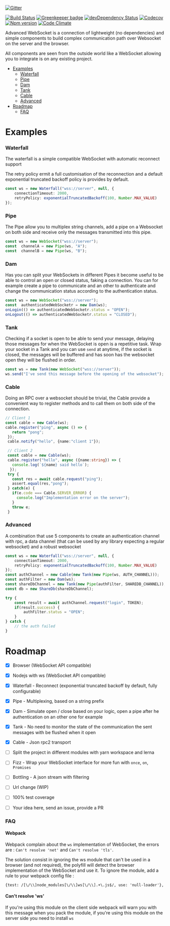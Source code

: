 [![Gitter](https://img.shields.io/gitter/room/advanced-websocket/Lobby.svg?style=flat-square)](https://gitter.im/advanced-websocket/Lobby)

[![Build Status](https://img.shields.io/travis/dcharbonnier/advanced-websocket/master.svg?style=flat-square)](https://travis-ci.org/dcharbonnier/advanced-websocket)
[![Greenkeeper badge](https://badges.greenkeeper.io/dcharbonnier/advanced-websocket.svg)](https://greenkeeper.io/)
[![devDependency Status](https://img.shields.io/david/dev/dcharbonnier/advanced-websocket.svg?style=flat-square)](https://david-dm.org/dcharbonnier/advanced-websocket#info=devDependencies)
[![Codecov](https://img.shields.io/codecov/c/github/dcharbonnier/advanced-websocket/develop.svg?style=flat-square)](https://codecov.io/gh/dcharbonnier/advanced-websocket)
[![Npm version](https://img.shields.io/npm/v/advanced-websocket.svg?style=flat-square)](https://www.npmjs.com/package/advanced-websocket)
[![Code Climate](https://img.shields.io/codeclimate/maintainability/dcharbonnier/advanced-websocket.svg?style=flat-square)](https://codeclimate.com/github/dcharbonnier/advanced-websocket/)


Advanced WebSocket is a connection of lightweight (no dependencies) and
simple components to build complex communication
path over Websocket on the server and the browser.

All components are seen from the outside world like a WebSocket allowing
you to integrate is on any existing project.

<!-- toc -->

- [Examples](#examples)
    + [Waterfall](#waterfall)
    + [Pipe](#pipe)
    + [Dam](#dam)
    + [Tank](#tank)
    + [Cable](#cable)
    + [Advanced](#advanced)
- [Roadmap](#roadmap)
    + [FAQ](#faq)

<!-- tocstop -->

Examples
========
### Waterfall

The waterfall is a simple compatible WebSocket with automatic reconnect
support

The retry policy ermit a full customisation of the reconnection and a
default
exponential truncated backoff policy is provides by default.

```typescript
const ws = new Waterfall("wss://server", null, {
    connectionTimeout: 2000,
    retryPolicy: exponentialTruncatedBackoff(100, Number.MAX_VALUE)
});
```

### Pipe

The Pipe allow you to multiplex string channels, add a pipe on a
Websocket on both side and
receive only the messages transmitted into this pipe.

```typescript
const ws = new WebSocket("wss://server");
const  channelA = new Pipe(ws, "A");
const  channelB = new Pipe(ws, "B");
```

### Dam

Has you can split your WebSockets in different Pipes it become useful
to be able to control an open or closed status, faking a connection.
You can for example create a pipe to communicate and an other to
authenticate and change the communication status according to the
authentication status.


```typescript
const ws = new WebSocket("wss://server");
const  authenticatedWebSocketr = new Dam(ws);
onLogin(() => authenticatedWebSocketr.status = "OPEN");
onLogout(() => authenticatedWebSocketr.status = "CLOSED");
```


### Tank

Checking if a socket is open to be able to send your message, delaying
those messages for when the WebSocket is open is a repetitive task.
Wrap your socket in a Tank and you can use `send` at anytime, if
the socket is closed, the messages will be buffered and has soon has the
websocket open they will be flushed in order.

```typescript
const ws = new Tank(new WebSocket("wss://server"));
ws.send("I've send this message before the opening of the websocket");
```

### Cable

Doing an RPC over a websocket should be trivial, the Cable provide a
convenient way to register methods and to call them on both side of the
connection.

```typescript
// Client 1
const cable = new Cable(ws);
cable.register("ping", async () => {
   return "pong";
 });
 cable.notify("hello", {name:"client 1"});

 // Client 2
 const cable = new Cable(ws);
 cable.register("hello", async ({name:string}) => {
   console.log(`${name} said hello`);
  });
 try {
   const res = await cable.request("ping");
   assert.equal(res,"pong");
 } catch(e) {
   if(e.code === Cable.SERVER_ERROR) {
     console.log("Implementation error on the server");
   }
   throw e;
 }
 ```
### Advanced

A combination that use 5 components to create an authentication channel
with rpc, a data channel (that can be used by any library expecting a
regular websocket) and a robust websocket

```typescript
const ws = new Waterfall("wss://server", null, {
    connectionTimeout: 2000,
    retryPolicy: exponentialTruncatedBackoff(100, Number.MAX_VALUE)
});
const authChannel = new Cable(new Tank(new Pipe(ws, AUTH_CHANNEL)));
const authFilter = new Dam(ws);
const shareDbChannel = new Tank(new Pipe(authFilter, SHAREDB_CHANNEL));
const db = new ShareDb(shareDbChannel);

try {
    const result = await authChannel.request("login", TOKEN);
    if(result.success) {
        authFilter.status = "OPEN";
    }
} catch {
    // the auth failed
}
```


Roadmap
=======

- [x] Browser (WebSocket API compatible)
- [x] Nodejs with ws (WebSocket API compatible)
- [x] Waterfall - Reconnect (exponential truncated backoff by default,
fully configurable)
- [x] Pipe - Multiplexing, based on a string prefix
- [x] Dam - Simulate open / close based on your logic, open a pipe after
he authentication on an other one for example
- [x] Tank - No need to monitor the state of the communication the sent
messages with be flushed when it open
- [x] Cable - Json rpc2 transport
- [ ] Split the project in different modules with yarn workspace and
lerna
- [ ] Fizz - Wrap your WebSocket interface for more fun with `once`,
`on`, `Promises`
- [ ] Bottling - A json stream with filtering
- [ ] Url change (WIP)
- [ ] 100% test coverage
- [ ] Your idea here, send an issue, provide a PR


### FAQ
#### Webpack
Webpack complain about the `ws` implementation of WebSocket, the errors
are :
`Can't resolve 'net'` and `Can't resolve 'tls'`.

The solution consist in ignoring the ws module that can't be used in a
browser (and not required), the polyfill will detect the browser
implementation of the WebSocket and use it.
To ignore the module, add a rule to your webpack config file :

`{test: /[\/\\]node_modules[\/\\]ws[\/\\].+\.js$/, use: 'null-loader'},`
 
#### Can't resolve 'ws' 
If you're using this module on the client side webpack will warn you
with this message when you pack the module, if you're using this module
on the server side you need to install `ws`
